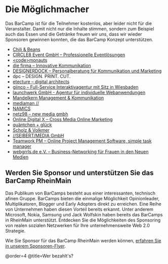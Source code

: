 # Die Möglichmacher

Das BarCamp ist für die Teilnehmer kostenlos, aber leider nicht für die Veranstalter. Damit nicht nur die Inhalte stimmen, sondern zum Beispiel auch das Essen und die Getränke freuen wir uns, dass wir wieder Sponsoren gewinnen konnten, die das BarCamp Konzept unterstützen.

 * [Chili &amp; Beans](http://chiliandbeans.de/)
 * [CIRCLE8 Event GmbH – Professionelle Eventlösungen](http://www.circle8.de/)
 * [&lt;code&gt;monauts](http://codemonauts.com/)
 * [die firma – Innovative Kommunikation](http://www.diefirma.de/)
 * [DESIGNERDOCK – Personalberatung für Kommunikation und Marketing](http://www.designerdock.de/ueber-uns/unsere-vorteile)
 * dpc – DESIGN. PRINT. CUT.
 * [etecture – digital architects](http://www.etecture.de/)
 * [giinco – Full-Service Interaktivagentur mit Sitz in Wiesbaden](http://www.giinco.de/)
 * [launchwerk GmbH - Agentur für individuelle Webanwendungen](http://launchwerk.de/)
 * [Mandelkern Management &amp; Kommunikation](http://www.mandelkern.de/)
 * [mediaman //](http://mediaman.com/)
 * [NAMICS](http://www.namics.com/)
 * [netz98 – new media gmbh](http://www.netz98.de/)
 * [Online Digital X – Cross Media Online Marketing](http://www.online-digitalx.de/)
 * [quäntchen + glück](https://www.qundg.de/)
 * [Scholz & Volkmer](http://www.s-v.de/)
 * [//SEIBERT/MEDIA GmbH](http://www.seibert-media.net/)
 * [Teamwork PM – Online Project Management Software, simple task manager](http://www.teamworkpm.net/)
 * [webgrrls.de e.V. – Business-Networking für Frauen in den Neuen Medien](http://www.webgrrls.de/)

## Werden Sie Sponsor und unterstützen Sie das BarCamp RheinMain

Das Publikum von BarCamps besteht aus einer interessanten, technisch afinen Gruppe. BarCamps bieten die einmalige Möglichkeit Opinionleader, Multiplikatoren, Blogger und Early Adopters direkt zu erreichen. Eine Reihe von Unternehmen haben diesen Vorteil bereits erkannt. Unter anderem Microsoft, Nokia, Samsung und Jack Wolfskin haben bereits das BarCamps in RheinMain unterstützt.
Entdecken Sie die Möglichkeiten des Sponsoring von realen sozialen Netzwerken für Ihre unternehmensweite Web 2.0 Strategie.

Wie Sie Sponsor für das BarCamp RheinMain werden können, [erfahren Sie in unserem Sponsoren-Flyer](/content/Downloads/Sponsorenflyer2014.pdf).

@order=4
@title=Wer bezahlt's?
